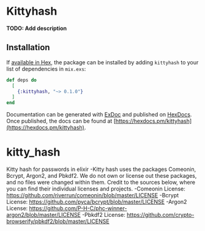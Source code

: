 # Kittyhash

**TODO: Add description**

## Installation

If [available in Hex](https://hex.pm/docs/publish), the package can be installed
by adding `kittyhash` to your list of dependencies in `mix.exs`:

```elixir
def deps do
  [
    {:kittyhash, "~> 0.1.0"}
  ]
end
```

Documentation can be generated with [ExDoc](https://github.com/elixir-lang/ex_doc)
and published on [HexDocs](https://hexdocs.pm). Once published, the docs can
be found at [https://hexdocs.pm/kittyhash](https://hexdocs.pm/kittyhash).

# kitty_hash
Kitty hash for passwords in elixir
-Kitty hash uses the packages Comeonin, Bcrypt, Argon2, and Pbkdf2. We do not own or license out these packages, and no files were changed within them. Credit to the sources below, where you can find their individual licenses and projects.
-Comeonin License: https://github.com/riverrun/comeonin/blob/master/LICENSE
-Bcrypt License: https://github.com/pyca/bcrypt/blob/master/LICENSE
-Argon2 License: https://github.com/P-H-C/phc-winner-argon2/blob/master/LICENSE
-Pbkdf2 License: https://github.com/crypto-browserify/pbkdf2/blob/master/LICENSE

